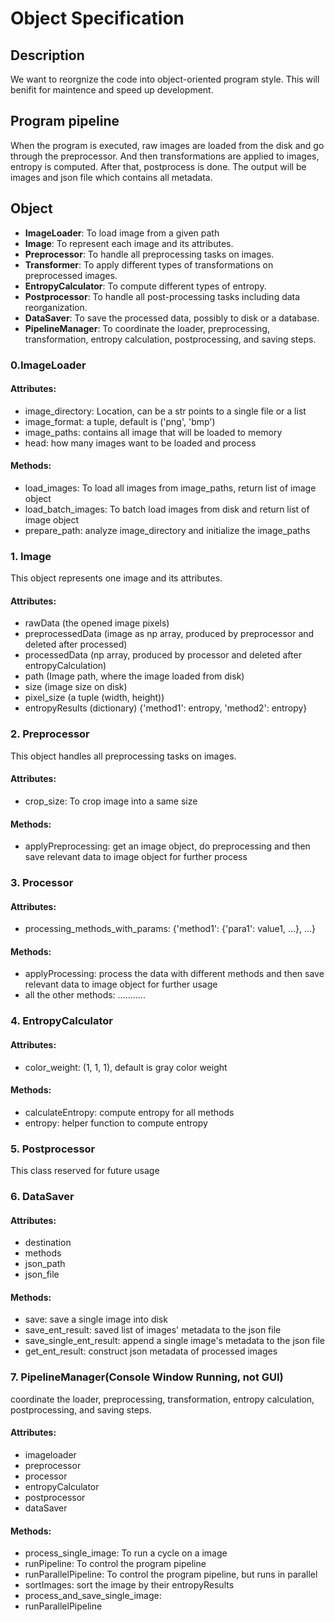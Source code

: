 # Object Specification
## Description
We want to reorgnize the code into object-oriented program style. This will benifit for maintence and speed up development.
## Program pipeline
When the program is executed, raw images are loaded from the disk and go through the preprocessor.
And then transformations are applied to images, entropy is computed.
After that, postprocess is done. The output will be images and json file which contains all metadata.
## Object
- **ImageLoader**: To load image from a given path
- **Image**: To represent each image and its attributes.
- **Preprocessor**: To handle all preprocessing tasks on images.
- **Transformer**: To apply different types of transformations on preprocessed images.
- **EntropyCalculator**: To compute different types of entropy.
- **Postprocessor**: To handle all post-processing tasks including data reorganization.
- **DataSaver**: To save the processed data, possibly to disk or a database.
- **PipelineManager**: To coordinate the loader, preprocessing, transformation, entropy calculation, postprocessing, and saving steps.

### 0.ImageLoader
#### Attributes:
- image_directory: Location, can be a str points to a single file or a list
- image_format: a tuple, default is ('png', 'bmp')
- image_paths: contains all image that will be loaded to memory
- head: how many images want to be loaded and process
#### Methods:
- load_images: To load all images from image_paths, return list of image object
- load_batch_images: To batch load images from disk and return list of image object
- prepare_path: analyze image_directory and initialize the image_paths

### 1. Image
This object represents one image and its attributes.
#### Attributes:
- rawData (the opened image pixels)
- preprocessedData (image as np array, produced by preprocessor and deleted after processed)
- processedData (np array, produced by processor and deleted after entropyCalculation)
- path (Image path, where the image loaded from disk)
- size (image size on disk)
- pixel_size (a tuple (width, height))
- entropyResults (dictionary) {'method1': entropy, 'method2': entropy}

### 2. Preprocessor
This object handles all preprocessing tasks on images.
#### Attributes:
- crop_size: To crop image into a same size
#### Methods:
- applyPreprocessing: get an image object, do preprocessing and then save relevant data to image object for further process
### 3. Processor
#### Attributes:
- processing_methods_with_params: {'method1': {'para1': value1, ...}, ...}
#### Methods:
- applyProcessing: process the data with different methods and then save relevant data to image object for further usage
- all the other methods: ...........

### 4. EntropyCalculator
#### Attributes:
- color_weight: (1, 1, 1), default is gray color weight
#### Methods:
- calculateEntropy: compute entropy for all methods
- entropy: helper function to compute entropy
### 5. Postprocessor
This class reserved for future usage

### 6. DataSaver
#### Attributes:
- destination
- methods
- json_path
- json_file
#### Methods:
- save: save a single image into disk
- save_ent_result: saved list of images' metadata to the json file
- save_single_ent_result: append a single image's metadata to the json file
- get_ent_result: construct json metadata of processed images
### 7. PipelineManager(Console Window Running, not GUI)
coordinate the loader, preprocessing, transformation, entropy calculation, postprocessing, and saving steps.
#### Attributes:
- imageloader
- preprocessor
- processor
- entropyCalculator
- postprocessor
- dataSaver
#### Methods:
- process_single_image: To run a cycle on a image
- runPipeline: To control the program pipeline
- runParallelPipeline: To control the program pipeline, but runs in parallel
- sortImages: sort the image by their entropyResults
- process_and_save_single_image:
- runParallelPipeline